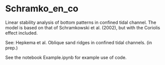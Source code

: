 # Schramko_en_co
Linear stability analysis of bottom patterns in confined tidal channel. The model is based on that of Schramkowski et al. (2002), but with the Coriolis effect included.

See: Hepkema et al. Oblique sand ridges in confined tidal channels. (in prep.)

See the notebook Example.ipynb for example use of code.

